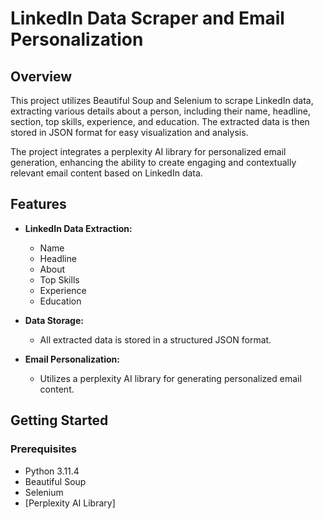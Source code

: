 # LinkedIn Data Scraper and Email Personalization

## Overview

This project utilizes Beautiful Soup and Selenium to scrape LinkedIn data, extracting various details about a person, including their name, headline, section, top skills, experience, and education. The extracted data is then stored in JSON format for easy visualization and analysis.

The project integrates a perplexity AI library for personalized email generation, enhancing the ability to create engaging and contextually relevant email content based on LinkedIn data.

## Features

- **LinkedIn Data Extraction:**
  - Name
  - Headline
  - About
  - Top Skills
  - Experience
  - Education

- **Data Storage:**
  - All extracted data is stored in a structured JSON format.

- **Email Personalization:**
  - Utilizes a perplexity AI library for generating personalized email content.

## Getting Started

### Prerequisites

- Python 3.11.4
- Beautiful Soup
- Selenium
- [Perplexity AI Library] 


